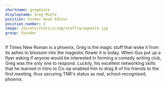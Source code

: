 ```yaml
---
shortname: gregmiele
displayname: Greg Miele
position: Former Head Editor
position_number: 1
image: /assets/static1/img/staff/gregmiele.jpg
group: founder
---
```


If Times New Roman is a phoenix, Greg is the
magic stuff that woke it from its ashes to blossom
into the magestic flower it is today. When Gus put up
a flyer asking if anyone would be interested in
forming a comedy writing club, Greg was the only one
to respond. Luckily, his excellent networking skills that 
he learned in Intro to Co-op enabled him to drag 8 of
his friends to the first meeting, thus securing TNR's
status as real, school-recognised, phoenix. 
